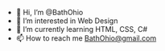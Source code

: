 - 👋 Hi, I’m @BathOhio
- 👀 I’m interested in Web Design
- 🌱 I’m currently learning HTML, CSS, C#
- 📫 How to reach me BathOhio@gmail.com

<!---
BathOhio/BathOhio is a ✨ special ✨ repository because its `README.md` (this file) appears on your GitHub profile.
You can click the Preview link to take a look at your changes.
--->
